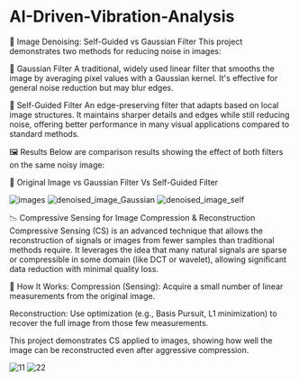 # AI-Driven-Vibration-Analysis

 🧹 Image Denoising: Self-Guided vs Gaussian Filter
This project demonstrates two methods for reducing noise in images:

🔹 Gaussian Filter
A traditional, widely used linear filter that smooths the image by averaging pixel values with a Gaussian kernel. It's effective for general noise reduction but may blur edges.

🔹 Self-Guided Filter
An edge-preserving filter that adapts based on local image structures. It maintains sharper details and edges while still reducing noise, offering better performance in many visual applications compared to standard methods.

🖼️ Results
Below are comparison results showing the effect of both filters on the same noisy image:

📌 Original Image vs Gaussian Filter Vs Self-Guided Filter

![images](https://github.com/user-attachments/assets/f1bc8abf-5cae-4ba3-82ce-1d57a22f6350)
![denoised_image_Gaussian](https://github.com/user-attachments/assets/417ca467-147a-40a6-86e7-7441b5a6323e)
![denoised_image_self](https://github.com/user-attachments/assets/6da8721f-14f0-4cef-8d84-dede1d69b992)



📉 Compressive Sensing for Image Compression & Reconstruction
Compressive Sensing (CS) is an advanced technique that allows the reconstruction of signals or images from fewer samples than traditional methods require. It leverages the idea that many natural signals are sparse or compressible in some domain (like DCT or wavelet), allowing significant data reduction with minimal quality loss.

🧠 How It Works:
Compression (Sensing): Acquire a small number of linear measurements from the original image.

Reconstruction: Use optimization (e.g., Basis Pursuit, L1 minimization) to recover the full image from those few measurements.

This project demonstrates CS applied to images, showing how well the image can be reconstructed even after aggressive compression.

![11](https://github.com/user-attachments/assets/12be767d-359b-4932-88bf-415336f9ab5a)
![22](https://github.com/user-attachments/assets/cf4b829c-6e1c-4ca3-a4da-03610e8f9dcc)







